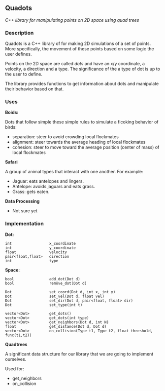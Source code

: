 ## Quadots
*C++ library for manipulating points on 2D space using quad trees*

### Description
Quadots is a C++ library of for making 2D simulations of a set of points. More specifically, the movement of these points based on some logic the user defines.

Points on the 2D space are called *dots* and have an x/y coordinate, a velocity, a direction and a type. The significance of the a type of dot is up to the user to define.

The library provides functions to get information about dots and manipulate their behavior based on that.

### Uses
**Boids:**

Dots that follow simple these simple rules to simulate a flcoking behavior of birds:
* separation: steer to avoid crowding local flockmates
* alignment: steer towards the average heading of local flockmates
* cohesion: steer to move toward the average position (center of mass) of local flockmates

**Safari**

A group of animal types that interact with one another. For example:
* Jaguar: eats antelopes and lingers.
* Antelope: avoids jaguars and eats grass.
* Grass: gets eaten.

**Data Processing**

* Not sure yet

### Implementation
**Dot:**
```
int                 x_coordinate
int                 y_coordinate
float               velocity
pair<float,float>   direction
int                 type
```

**Space:**
```
bool                add_dot(Dot d)
bool                remove_dot(Dot d)

Dot                 set_coord(Dot d, int x, int y)
Dot                 set_vel(Dot d, float vel)
Dot                 set_dir(Dot d, pair<float, float> dir)
Dot                 set_type(int t)

vector<Dot>         get_dots()
vector<Dot>         get_dots(int type)
vector<Dot>         get_neighbors(Dot d, int N)
float               get_distance(Dot d, Dot d)
vector<Dot>         on_collision(Type t1, Type t2, float threshold, func(t1,t2))
```

**Quadtrees**

A significant data structure for our library that we are going to implement ourselves.

Used for:
* get_neighbors
* on_collision
